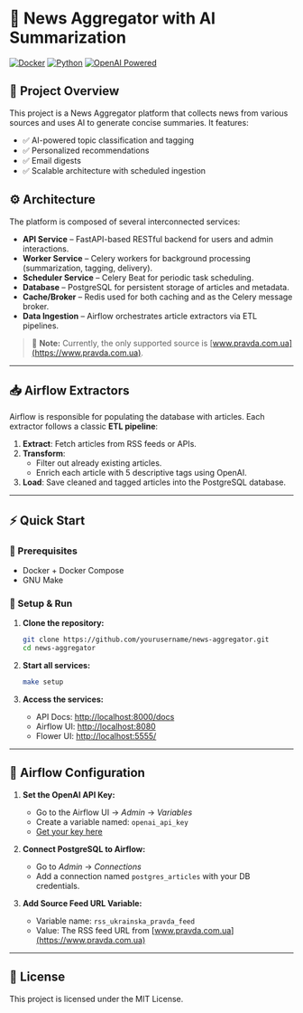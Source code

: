 # 📰 News Aggregator with AI Summarization

[![Docker](https://img.shields.io/badge/docker-ready-blue)](https://hub.docker.com/)
[![Python](https://img.shields.io/badge/python-3.12%2B-blue)](https://www.python.org/)
[![OpenAI Powered](https://img.shields.io/badge/AI-OpenAI_GPT4-brightgreen)](https://platform.openai.com/)

## 🚀 Project Overview

This project is a News Aggregator platform that collects news from various sources and uses AI to generate concise summaries. It features:

- ✅ AI-powered topic classification and tagging
- ✅ Personalized recommendations
- ✅ Email digests
- ✅ Scalable architecture with scheduled ingestion

## ⚙️ Architecture

The platform is composed of several interconnected services:

- **API Service** – FastAPI-based RESTful backend for users and admin interactions.
- **Worker Service** – Celery workers for background processing (summarization, tagging, delivery).
- **Scheduler Service** – Celery Beat for periodic task scheduling.
- **Database** – PostgreSQL for persistent storage of articles and metadata.
- **Cache/Broker** – Redis used for both caching and as the Celery message broker.
- **Data Ingestion** – Airflow orchestrates article extractors via ETL pipelines.

> 🧩 **Note:** Currently, the only supported source is [www.pravda.com.ua](https://www.pravda.com.ua).

---

## 📥 Airflow Extractors

Airflow is responsible for populating the database with articles. Each extractor follows a classic **ETL pipeline**:

1. **Extract**: Fetch articles from RSS feeds or APIs.
2. **Transform**: 
   - Filter out already existing articles.
   - Enrich each article with 5 descriptive tags using OpenAI.
3. **Load**: Save cleaned and tagged articles into the PostgreSQL database.

---

## ⚡ Quick Start

### 🔧 Prerequisites

- Docker + Docker Compose
- GNU Make

### 🏁 Setup & Run

1. **Clone the repository:**

   ```bash
   git clone https://github.com/yourusername/news-aggregator.git
   cd news-aggregator
   ```

2. **Start all services:**

   ```bash
   make setup
   ```

3. **Access the services:**

   - API Docs: [http://localhost:8000/docs](http://localhost:8000/docs)
   - Airflow UI: [http://localhost:8080](http://localhost:8080)
   - Flower UI: [http://localhost:5555/](http://localhost:5555/)

---

## 🔐 Airflow Configuration

1. **Set the OpenAI API Key:**

   - Go to the Airflow UI → *Admin* → *Variables*
   - Create a variable named: `openai_api_key`
   - [Get your key here](https://platform.openai.com/)

2. **Connect PostgreSQL to Airflow:**

   - Go to *Admin* → *Connections*
   - Add a connection named `postgres_articles` with your DB credentials.

3. **Add Source Feed URL Variable:**

   - Variable name: `rss_ukrainska_pravda_feed`
   - Value: The RSS feed URL from [www.pravda.com.ua](https://www.pravda.com.ua)

---

## 🪪 License

This project is licensed under the MIT License.
